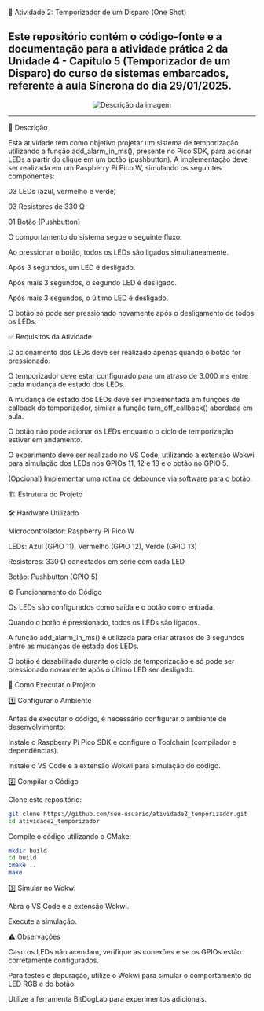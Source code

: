 🚦 Atividade 2: Temporizador de um Disparo (One Shot)

Este repositório contém o código-fonte e a documentação para a atividade prática 2 da Unidade 4 - Capítulo 5 (Temporizador de um Disparo) do curso de sistemas embarcados, referente à aula Síncrona do dia 29/01/2025.
---

<div align="center">
  <img src="https://github.com/user-attachments/assets/0feaa4e8-f0ab-4954-98ed-f6e4af34e9b1" alt="Descrição da imagem">
</div>

---
📝 Descrição

Esta atividade tem como objetivo projetar um sistema de temporização utilizando a função add_alarm_in_ms(), presente no Pico SDK, para acionar LEDs a partir do clique em um botão (pushbutton). A implementação deve ser realizada em um Raspberry Pi Pico W, simulando os seguintes componentes:

03 LEDs (azul, vermelho e verde)

03 Resistores de 330 Ω

01 Botão (Pushbutton)

O comportamento do sistema segue o seguinte fluxo:

Ao pressionar o botão, todos os LEDs são ligados simultaneamente.

Após 3 segundos, um LED é desligado.

Após mais 3 segundos, o segundo LED é desligado.

Após mais 3 segundos, o último LED é desligado.

O botão só pode ser pressionado novamente após o desligamento de todos os LEDs.

✅ Requisitos da Atividade

O acionamento dos LEDs deve ser realizado apenas quando o botão for pressionado.

O temporizador deve estar configurado para um atraso de 3.000 ms entre cada mudança de estado dos LEDs.

A mudança de estado dos LEDs deve ser implementada em funções de callback do temporizador, similar à função turn_off_callback() abordada em aula.

O botão não pode acionar os LEDs enquanto o ciclo de temporização estiver em andamento.

O experimento deve ser realizado no VS Code, utilizando a extensão Wokwi para simulação dos LEDs nos GPIOs 11, 12 e 13 e o botão no GPIO 5.

(Opcional) Implementar uma rotina de debounce via software para o botão.

🏗️ Estrutura do Projeto

🛠️ Hardware Utilizado

Microcontrolador: Raspberry Pi Pico W

LEDs: Azul (GPIO 11), Vermelho (GPIO 12), Verde (GPIO 13)

Resistores: 330 Ω conectados em série com cada LED

Botão: Pushbutton (GPIO 5)

⚙️ Funcionamento do Código

Os LEDs são configurados como saída e o botão como entrada.

Quando o botão é pressionado, todos os LEDs são ligados.

A função add_alarm_in_ms() é utilizada para criar atrasos de 3 segundos entre as mudanças de estado dos LEDs.

O botão é desabilitado durante o ciclo de temporização e só pode ser pressionado novamente após o último LED ser desligado.

🚀 Como Executar o Projeto

1️⃣ Configurar o Ambiente

Antes de executar o código, é necessário configurar o ambiente de desenvolvimento:

Instale o Raspberry Pi Pico SDK e configure o Toolchain (compilador e dependências).

Instale o VS Code e a extensão Wokwi para simulação do código.

2️⃣ Compilar o Código

Clone este repositório:
 ```sh
git clone https://github.com/seu-usuario/atividade2_temporizador.git
cd atividade2_temporizador
```
Compile o código utilizando o CMake:
```sh
mkdir build
cd build
cmake ..
make
```
3️⃣ Simular no Wokwi

Abra o VS Code e a extensão Wokwi.

Execute a simulação.

⚠️ Observações

Caso os LEDs não acendam, verifique as conexões e se os GPIOs estão corretamente configurados.

Para testes e depuração, utilize o Wokwi para simular o comportamento do LED RGB e do botão.

Utilize a ferramenta BitDogLab para experimentos adicionais.
